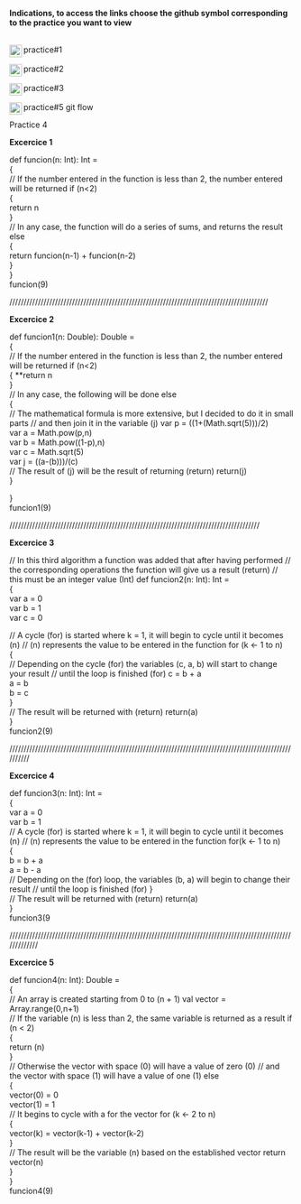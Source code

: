 **Indications, to access the links choose the github symbol corresponding to the practice you want to view**

<br>
<a>
  practice#1
  <a href="https://github.com/pakito97/Big-Data-UNIDAD-1/blob/Development/practice%231.md">
  <img align="left" alt=" Github" width="22px" src="https://cdn.jsdelivr.net/npm/simple-icons@v3/icons/github.svg" />
</a>
</br>
<br>
<a>
  practice#2
  <a href="https://github.com/pakito97/Big-Data-UNIDAD-1/blob/Development/practice%232.md">
  <img align="left" alt=" Github" width="22px" src="https://cdn.jsdelivr.net/npm/simple-icons@v3/icons/github.svg" />
</a>
  </br>
  <br>
<a>
  practice#3
  <a href="https://github.com/pakito97/Big-Data-UNIDAD-1/blob/Development/practice%233.md">
  <img align="left" alt=" Github" width="22px" src="https://cdn.jsdelivr.net/npm/simple-icons@v3/icons/github.svg" />
</a>
</br>
  <br>
<a>
  practice#5 git flow
  <a href="https://github.com/pakito97/Big-Data-UNIDAD-1/blob/Development/practica%20git%20flow.md">
  <img align="left" alt=" Github" width="22px" src="https://cdn.jsdelivr.net/npm/simple-icons@v3/icons/github.svg" />
</a>
  </br>


Practice 4

**Excercice 1**

def  funcion(n: Int): Int =  
{  
// If the number entered in the function is less than 2, the number entered will be returned
if (n<2)  
{  
return n  
}  
// In any case, the function will do a series of sums, and returns the result
else  
{  
return funcion(n-1) + funcion(n-2)  
}  
}  
funcion(9)  

///////////////////////////////////////////////////////////////////////////////////////////

**Excercice 2**

def  funcion1(n: Double): Double =  
{  
// If the number entered in the function is less than 2, the number entered will be returned
if (n<2)  
{
**return n  
}  
// 
In any case, the following will be done
else  
{  
// The mathematical formula is more extensive, but I decided to do it in small parts
// and then join it in the variable (j)
var p = ((1+(Math.sqrt(5)))/2)  
var a = Math.pow(p,n)  
var b = Math.pow((1-p),n)  
var c = Math.sqrt(5)  
var j = ((a-(b)))/(c)  
// The result of (j) will be the result of returning (return)
return(j)  
}  
  
}  
funcion1(9)  

////////////////////////////////////////////////////////////////////////////////////////

**Excercice 3**

// In this third algorithm a function was added that after having performed
// the corresponding operations the function will give us a result (return)
// this must be an integer value (Int)
def  funcion2(n: Int): Int =  
{  
var a = 0  
var b = 1  
var c = 0  

// A cycle (for) is started where k = 1, it will begin to cycle until it becomes (n)
// (n) represents the value to be entered in the function
for (k <- 1 to n)  
{  
// Depending on the cycle (for) the variables (c, a, b) will start to change
your result
// until the loop is finished (for)
c = b + a  
a = b  
b = c  
}  
// The result will be returned with (return)
return(a)  
}  
funcion2(9) 

//////////////////////////////////////////////////////////////////////////////////////////////////////////

**Excercice 4**

def  funcion3(n: Int): Int =  
{  
var a = 0  
var b = 1  
// A cycle (for) is started where k = 1, it will begin to cycle until it becomes (n)
// (n) represents the value to be entered in the function
for(k <- 1 to n)  
{  
b = b + a  
a = b - a  
// Depending on the (for) loop, the variables (b, a) will begin to change their result
// until the loop is finished (for)
}  
// The result will be returned with (return)
return(a)  
}  
funcion3(9

/////////////////////////////////////////////////////////////////////////////////////////////////////////////

**Excercice 5**

def  funcion4(n: Int): Double =  
{  
// An array is created starting from 0 to (n + 1)
val vector = Array.range(0,n+1)  
// If the variable (n) is less than 2, the same variable is returned as a result
if (n < 2)  
{  
return (n)  
}  
// Otherwise the vector with space (0) will have a value of zero (0)
// and the vector with space (1) will have a value of one (1) 
else  
{  
vector(0) = 0  
vector(1) = 1  
// It begins to cycle with a for the vector
for (k <- 2 to n)  
{  
vector(k) = vector(k-1) + vector(k-2)  
}  
// 
The result will be the variable (n) based on the established vector
return vector(n)  
}  
}  
funcion4(9) 
